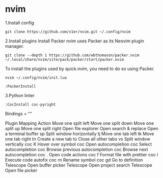 # nvim
1.Install config

`git clone https://github.com/v1er/nvim.git ~/.config/nvim`

2.Install plugins
Install Packer
nvim uses Packer as its Neovim plugin manager.

`git clone --depth 1 https://github.com/wbthomason/packer.nvim ~/.local/share/nvim/site/pack/packer/start/packer.nvim`

To install the plugins used by quick.nvim, you need to do so using Packer.

```nvim ~/.config/nvim/init.lua```

`:PackerInstall`

3.Python linter 

`:CocInstall coc-pyright`

Bindings
<leader> = "<Space/>"

Plugin	Mapping	Action
<C-H>	Move one split left
<C-J>	Move one split down
<C-K>	Move one split up
<C-L>	Move one split right
<C-N>	Open file explorer
<C-S>	Open search & replace
<leader-t>	Open a terminal buffer
sp	Split window horizontally
tj	Move one tab left
tk	Move one tab right
tn	Create a new tab
to	Close all other tabs
vs	Split window vertically
coc	K	Hover over symbol
coc	<C-Space>	Open autocompletion
coc	<CR>	Select autocompletion
coc	<S-TAB>	Browse previous autocompletion
coc	<TAB>	Browse next autocompletion
coc	<leader>.	Open code actions
coc	<leader>f	Format file with prettier
coc	<leader>l	Execute code autofix
coc	<leader>rn	Rename symbol
coc	gd	Go to definition
Telescope	<C-B>	Open buffer picker
Telescope	<C-F>	Open project search
Telescope	<C-P>	Open file picker
